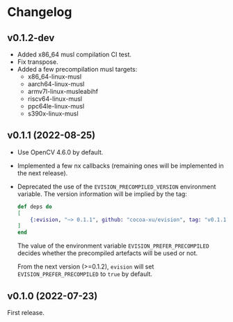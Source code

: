 # Changelog

## v0.1.2-dev
- Added x86_64 musl compilation CI test.
- Fix transpose.
- Added a few precompilation musl targets:
  - x86_64-linux-musl
  - aarch64-linux-musl
  - armv7l-linux-musleabihf
  - riscv64-linux-musl
  - ppc64le-linux-musl
  - s390x-linux-musl

## v0.1.1 (2022-08-25)
- Use OpenCV 4.6.0 by default.
- Implemented a few nx callbacks (remaining ones will be implemented in the next release).
- Deprecated the use of the `EVISION_PRECOMPILED_VERSION` environment variable. The version information will be implied by the tag:

    ```elixir
    def deps do
    [
        {:evision, "~> 0.1.1", github: "cocoa-xu/evision", tag: "v0.1.1"}
    ]
    end
    ```
  
  The value of the environment variable `EVISION_PREFER_PRECOMPILED` decides whether the precompiled artefacts will be used or not.

  From the next version (>=0.1.2), `evision` will set `EVISION_PREFER_PRECOMPILED` to `true` by default.

## v0.1.0 (2022-07-23)
First release.
